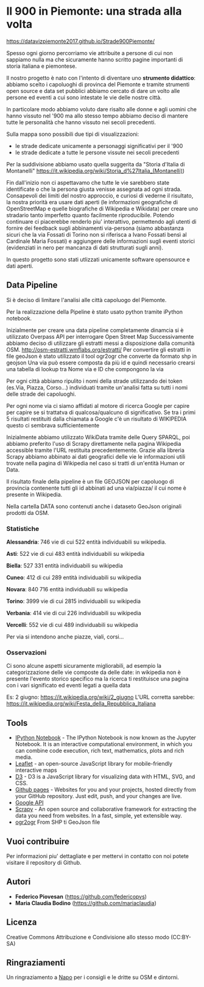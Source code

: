 # Il 900 in Piemonte: una strada alla volta

https://datavizpiemonte2017.github.io/Strade900Piemonte/

Spesso ogni giorno percorriamo vie attribuite a persone di cui non sappiamo nulla ma che sicuramente hanno scritto pagine importanti di storia italiana e piemontese. 

Il nostro progetto è nato con l'intento di diventare uno **strumento didattico**: abbiamo scelto i capoluoghi di provinca del Piemonte e tramite strumenti open source e data set pubblici abbiamo cercato di dare un volto alle persone ed eventi a cui sono intestate le vie delle nostre città. 

In particolare modo abbiamo voluto dare risalto alle donne e agli uomini che hanno vissuto nel '900 ma allo stesso tempo abbiamo deciso di mantere tutte le personalità che hanno vissuto nei secoli precedenti.

Sulla mappa sono possibili due tipi di visualizzazioni: 

* le strade dedicate unicamente a personaggi significativi per il '900 
* le strade dedicate a tutte le persone vissute nei secoli precedenti


Per la suddivisione abbiamo usato quella suggerita da "Storia d'Italia di Montanelli" https://it.wikipedia.org/wiki/Storia_d%27Italia_(Montanelli))

Fin dall'inizio non ci aspettavamo che tutte le vie sarebbero state identificate o che la persona giusta venisse assegnata ad ogni strada. Consapevoli dei limiti del nostro approccio, e curiosi di vederne il risultato, la nostra priorità era usare dati aperti (le informazioni geografiche di OpenStreetMap e quelle biografiche di Wikipedia e Wikidata) per creare uno stradario tanto imperfetto quanto facilmente riproducibile. Potendo continuare ci piacerebbe renderlo piu' interattivo, permettendo agli utenti di fornire dei feedback sugli abbinamenti via-persona (siamo abbastanza sicuri che la via Fossati di Torino non si riferisca a Ivano Fossati bensì al Cardinale Maria Fossati) e aggiungere delle informazioni sugli eventi storici (evidenziati in nero per mancanza di dati strutturati sugli anni).

In questo progetto sono stati utlizzati unicamente software opensource e dati aperti.

## Data Pipeline

Si è deciso di limitare l'analisi alle città capoluogo del Piemonte.

Per la realizzazione della Pipeline è stato usato python tramite iPython notebook.

Inizialmente per creare una data pipeline completamente dinamcia si è utilizzato Overpass API per interrogare Open Street Map
Successivamente abbiamo deciso di utilizzare gli estratti messi a disposizione dalla comunità OSM. http://osm-estratti.wmflabs.org/estratti/
Per convertire gli estratti in file geoJson è stato utilizzato il tool ogr2ogr che converte da formato shp in geojson
Una via può essere composta da più id e quindi necessario crearsi una tabella di lookup tra Nome via  e ID che compongono la via

Per ogni città abbiamo ripulito i nomi della strade utilizzando dei token (es.Via, Piazza, Corso...) individuati tramite un'analisi fatta su tutti i nomi delle strade dei capoluoghi.

Per ogni nome via ci siamo affidati al motore di ricerca Google per capire per capire se si trattatva di qualcosa/qualcuno di significativo. Se tra i primi 5 risultati restituiti dalla chiamata a Google c'è un risultato di WIKIPEDIA questo ci sembrava sufficientemente 

Inizialmente abbiamo utilizzato WikiData tramite delle Query SPARQL, poi abbiamo preferito l'uso di Scrapy direttamente nella pagina Wikipedia accessible tramite l'URL restituita precedentemente.
Grazie alla libreria Scrapy abbiamo abbinato ai dati geografici delle vie le informazioni utili trovate nella pagina di Wikipedia nel caso si tratti di un'entità Human or Data.

Il risultato finale della pipeline è un file GEOJSON per capoluogo di provincia contenente tutti gli id abbinati ad una via/piazza/ il cui nome è presente in Wikipedia. 

Nella cartella DATA sono contenuti anche i dataseto GeoJson originali prodotti da OSM.

### Statistiche
**Alessandria**: 746 vie di cui 522 entità individuabili su wikipedia.

**Asti**: 522 vie di cui 483 entità individuabili su wikipedia

**Biella**: 527 331 entità individuabili su wikipedia

**Cuneo**: 412 di cui 289 entità individuabili su wikipedia

**Novara**: 840 716 entità individuabili su wikipedia

**Torino**: 3999 vie di cui 2815 individuabili su wikipedia

**Verbania**: 414 vie di cui 226 individuabili su wikipedia

**Vercelli**: 552 vie di cui 489 individuabili su wikipedia


Per via si intendono anche piazze, viali, corsi...

### Osservazioni
Ci sono alcune aspetti sicuramente migliorabili, ad esempio la categorizzazione delle vie composte da delle date: in wikipedia non è presente l'evento storico specifico ma la ricerca ti restituisce una pagina con i vari significato ed eventi legati a quella data

Es: 2 giugno: https://it.wikipedia.org/wiki/2_giugno
L'URL corretta sarebbe: https://it.wikipedia.org/wiki/Festa_della_Repubblica_Italiana


## Tools

* [IPython Notebook](https://ipython.org/notebook.html) - The IPython Notebook is now known as the Jupyter Notebook. It is an interactive computational environment, in which you can combine code execution, rich text, mathematics, plots and rich media. 
* [Leaflet](http://leafletjs.com) - an open-source JavaScript library for mobile-friendly interactive maps
* [D3](https://d3js.org) - D3 is a JavaScript library for visualizing data with HTML, SVG, and CSS.
* [Github pages](https://pages.github.com/) - Websites for you and your projects, hosted directly from your GitHub repository. Just edit, push, and your changes are live.
* [Google API](https://github.com/MarioVilas/google)
* [Scrapy](https://scrapy.org/) - An open source and collaborative framework for extracting the data you need from websites. In a fast, simple, yet extensible way.
* [ogr2ogr](http://www.gdal.org/ogr2ogr.html) From SHP ti GeoJson file

## Vuoi contribuire

Per informazioni piu' dettagliate e per mettervi in contatto con noi potete visitare il repository di Github.


## Autori

* **Federico Piovesan** (https://github.com/federicopvs)
* **Maria Claudia Bodino** (https://github.com/mariaclaudia)


## Licenza

Creative Commons Attribuzione e Condivisione allo stesso modo (CC:BY-SA)

## Ringraziamenti

Un ringraziamento a [Napo](https://twitter.com/napo) per i consigli e le dritte su OSM e dintorni.

